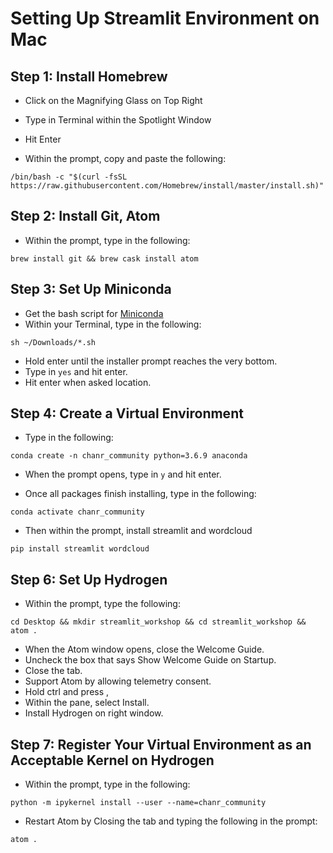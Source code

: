# Setting Up Streamlit Environment on Mac

## Step 1: Install Homebrew

- Click on the Magnifying Glass on Top Right

- Type in Terminal within the Spotlight Window

- Hit Enter

- Within the prompt, copy and paste the following:

```
/bin/bash -c "$(curl -fsSL https://raw.githubusercontent.com/Homebrew/install/master/install.sh)"
```

## Step 2: Install Git, Atom

- Within the prompt, type in the following:

```
brew install git && brew cask install atom
```

## Step 3: Set Up Miniconda
- Get the bash script for [Miniconda](https://repo.anaconda.com/miniconda/Miniconda3-latest-MacOSX-x86_64.sh)
- Within your Terminal, type in the following:
```
sh ~/Downloads/*.sh
```
- Hold enter until the installer prompt reaches the very bottom.
- Type in ``yes`` and hit enter.
- Hit enter when asked location.

## Step 4: Create a Virtual Environment
- Type in the following:
```
conda create -n chanr_community python=3.6.9 anaconda
```
- When the prompt opens, type in ``y`` and hit enter.

- Once all packages finish installing, type in the following:
```
conda activate chanr_community
```

- Then within the prompt, install streamlit and wordcloud
```
pip install streamlit wordcloud
```

## Step 6: Set Up Hydrogen

- Within the prompt, type the following:
```
cd Desktop && mkdir streamlit_workshop && cd streamlit_workshop && atom .
```
- When the Atom window opens, close the Welcome Guide.
- Uncheck the box that says Show Welcome Guide on Startup.
- Close the tab.
- Support Atom by allowing telemetry consent.
- Hold ctrl and press ,
- Within the pane, select Install.
- Install Hydrogen on right window.

## Step 7: Register Your Virtual Environment as an Acceptable Kernel on Hydrogen

- Within the prompt, type in the following:
```
python -m ipykernel install --user --name=chanr_community
```

- Restart Atom by Closing the tab and typing the following in the prompt:
```
atom .
```
